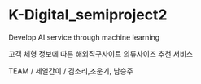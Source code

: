 # K-Digital_semiproject2
Develop AI service through machine learning

고객 체형 정보에 따른 해외직구사이트 의류사이즈 추천 서비스

TEAM / 세얼간이 / 김소리,조운기, 남승주
